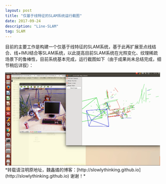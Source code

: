 ```yaml
---
layout: post
title: "仅基于线特征的SLAM系统运行截图"
date: 2017-09-24 
description: "Line-SLAM"
tag: SLAM 
---   
```



目前的主要工作是构建一个仅基于线特征的SLAM系统，基于此再扩展至点线结合、线+IMU结合等SLAM系统，以此提高目前SLAM系统在光照变化、纹理稀疏场景下的鲁棒性，目前系统基本完成，运行截图如下（由于成果尚未总结完成，细节稍后详叙）：


<img src="/images/posts/LineSLAM/LineSLAMrunning.png" height="300" width="500"> 


<br>
*转载请注明原地址，魏鑫燏的博客：[http://slowlythinking.github.io](http://slowlythinking.github.io) 谢谢！*
